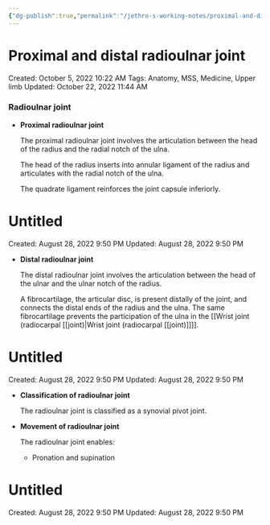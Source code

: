 ```yaml
---
{"dg-publish":true,"permalink":"/jethro-s-working-notes/proximal-and-distal-radioulnar-joint/","dgPassFrontmatter":true}
---
```



# Proximal and distal radioulnar joint

Created: October 5, 2022 10:22 AM
Tags: Anatomy, MSS, Medicine, Upper limb
Updated: October 22, 2022 11:44 AM

### Radioulnar joint

- **Proximal radioulnar joint**
    
    The proximal radioulnar joint involves the articulation between the head of the radius and the radial notch of the ulna.
    
    The head of the radius inserts into annular ligament of the radius and articulates with the radial notch of the ulna.
    
    The quadrate ligament reinforces the joint capsule inferiorly.
    
    
<div class="transclusion internal-embed is-loaded"><div class="markdown-embed">





# Untitled

Created: August 28, 2022 9:50 PM
Updated: August 28, 2022 9:50 PM

</div></div>

    
- **Distal radioulnar joint**
    
    The distal radioulnar joint involves the articulation between the head of the ulnar and the ulnar notch of the radius.
    
    A fibrocartilage, the articular disc, is present distally of the joint, and connects the distal ends of the radius and the ulna. The same fibrocartilage prevents the participation of the ulna in the [[Wrist joint (radiocarpal [[joint)\|Wrist joint (radiocarpal [[joint)]]]].
    
    
<div class="transclusion internal-embed is-loaded"><div class="markdown-embed">





# Untitled

Created: August 28, 2022 9:50 PM
Updated: August 28, 2022 9:50 PM

</div></div>

    
- **Classification of radioulnar joint**
    
    The radioulnar joint is classified as a synovial pivot joint.
    
- **Movement of radioulnar joint**
    
    The radioulnar joint enables:
    
    - Pronation and supination
    
    
<div class="transclusion internal-embed is-loaded"><div class="markdown-embed">





# Untitled

Created: August 28, 2022 9:50 PM
Updated: August 28, 2022 9:50 PM

</div></div>

